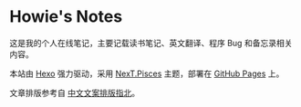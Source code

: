 # Howie's Notes

这是我的个人在线笔记，主要记载读书笔记、英文翻译、程序 Bug 和备忘录相关内容。

本站由 [Hexo](https://hexo.io/zh-cn/) 强力驱动，采用 [NexT.Pisces](https://theme-next.js.org/) 主题，部署在 [GitHub Pages](https://pages.github.com/) 上。

文章排版参考自 [中文文案排版指北](https://github.com/sparanoid/chinese-copywriting-guidelines/blob/master/README.zh-CN.md)。
